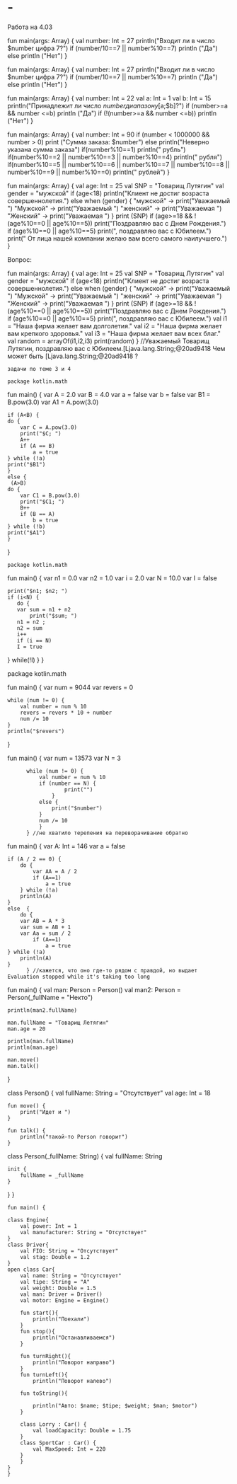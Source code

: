 # -
Работа на 4.03

fun main(args: Array<String>) {
    val number: Int = 27
    println("Входит ли в число $number цифра 7?")
    if (number/10==7 || number%10==7)
    println ("Да")
    else 
    println ("Нет")
}

fun main(args: Array<String>) {
    val number: Int = 27
    println("Входит ли в число $number цифра 7?")
    if (number/10==7 || number%10==7)
    println ("Да")
    else 
    println ("Нет")
}

fun main(args: Array<String>) {
    val number: Int = 22
    val a: Int = 1
    val b: Int = 15
    println("Принадлежит ли число $number диапазону [$a;$b]?")
    if (number>=a && number <=b)
    println ("Да")
    if (!(number>=a && number <=b))
    println ("Нет")
}

fun main(args: Array<String>) {
    val number: Int = 90
    if (number < 1000000 && number > 0)
    print ("Сумма заказа: $number")
    else
    println("Неверно указана сумма заказа")
    if(number%10==1)
    println(" рубль")
    if(number%10==2 || number%10==3  || number%10==4)
    println(" рубля")
    if(number%10==5 || number%10==6  || number%10==7 || number%10==8 || number%10==9 || number%10==0)
    println(" рублей")
}

fun main(args: Array<String>) {
    val age: Int = 25
    val SNP = "Товарищ Лутягин"
    val gender = "мужской"
    if (age<18)
    println("Клиент не достиг возраста совершеннолетия.")
    else
    when (gender) {
        "мужской" -> print("Уважаемый ")
        "Мужской" -> print("Уважаемый ")
        "женский" -> print("Уважаемая ")
        "Женский" -> print("Уважаемая ")
    }
	print (SNP)
	if (age>=18 && !(age%10==0 || age%10==5))
    print("Поздравляю вас с Днем Рождения.")
    if (age%10==0 || age%10==5)
    print(", поздравляю вас с Юбилеем.")
   	print(" От лица нашей компании желаю вам всего самого наилучшего.")
}

Вопрос:

fun main(args: Array<String>) {
    val age: Int = 25
    val SNP = "Товарищ Лутягин"
    val gender = "мужской"
    if (age<18)
    println("Клиент не достиг возраста совершеннолетия.")
    else
    when (gender) {
        "мужской" -> print("Уважаемый ")
        "Мужской" -> print("Уважаемый ")
        "женский" -> print("Уважаемая ")
        "Женский" -> print("Уважаемая ")
    }
	print (SNP)
	if (age>=18 && !(age%10==0 || age%10==5))
    print("Поздравляю вас с Днем Рождения.")
    if (age%10==0 || age%10==5)
    print(", поздравляю вас с Юбилеем.")
   	val i1 = "Наша фирма желает вам долголетия."
    val i2 = "Наша фирма желает вам крепкого здоровья."
    val i3 = "Наша фирма желает вам всех благ."
    val random = arrayOf(i1,i2,i3)
    print(random)
}
//Уважаемый Товарищ Лутягин, поздравляю вас с Юбилеем.[Ljava.lang.String;@20ad9418
Чем может быть [Ljava.lang.String;@20ad9418 ?
	
	
	задачи по теме 3 и 4
	
	package kotlin.math

fun main() {
    var A = 2.0
    var B = 4.0
    var a = false
    var b = false
    var B1 = B.pow(3.0)
    var A1 = A.pow(3.0)

    if (A<B) {
    do {
        var C = A.pow(3.0)
        print("$C; ")
        A++
        if (A == B)
            a = true
    } while (!a)
    print("$B1")
    }
    else {
     (A>B)
    do {
        var C1 = B.pow(3.0)
        print("$C1; ")
        B++
        if (B == A)
            b = true
    } while (!b)
    print("$A1")
    }
}
	
	
	package kotlin.math

fun main() {
    var n1 = 0.0
    var n2 = 1.0
    var i = 2.0
    var N = 10.0
    var I = false
    
    print("$n1; $n2; ")
  	if (i<N) {
       do {
       var sum = n1 + n2
           print("$sum; ")    
       n1 = n2 ;
       n2 = sum
       i++
       if (i == N)
       I = true  
   } while(!I)
   }
}
		 
 package kotlin.math

fun main() {
    var num = 9044
    var revers = 0
    
    while (num != 0) {
        val number = num % 10
        revers = revers * 10 + number
        num /= 10    
    }
    println("$revers")
}
		 
fun main() {
	var num = 13573
    var N = 3
    
          while (num != 0) {
              val number = num % 10
              if (number == N) {
                      print("")
                  }
              else {
                  print("$number")
              }
              num /= 10
              }   
          } //не хватило терепения на переворачивание обратно
		 
fun main() {
	var A: Int = 146
    var a = false
    
    if (A / 2 == 0) {
        do {
            var AA = A / 2
            if (A==1)
            	a = true
        } while (!a)
        println(A)
    }
  	else  {
        do {
        var AB = A * 3
        var sum = AB + 1
        var Aa = sum / 2
            if (A==1)
            	a = true
    } while (!a)
        println(A)
    }
          } //кажется, что оно где-то рядом с правдой, но выдает Evaluation stopped while it's taking too long️
		
		
fun main() {
	val man: Person = Person()
    val man2: Person  = Person(_fullName = "Некто") 

    println(man2.fullName)
    
    man.fullName = "Товарищ Летягин"
	man.age = 20   

	println(man.fullName)
    println(man.age)

	man.move()
    man.talk()
	
}

class Person() {
    val fullName: String = "Отсутствует"
    val age: Int = 18
    
    fun move() {
        print("Идет и ")
    }
    
    fun talk() {
        println("такой-то Person говорит")
    }
    
class Person(_fullName: String) {
    val fullName: String 
    
    
    init {
        fullName = _fullName
    }
} 
}
	
	fun main() {
      
    class Engine{
    	val power: Int = 1
    	val manufacturer: String = "Отсутствует"
    }
    class Driver{
        val FIO: String = "Отсутствует"
        val stag: Double = 1.2
    }
    open class Car{
    	val name: String = "Отсутствует"
    	val tipe: String = "A"
    	val weight: Double = 1.5
    	val man: Driver = Driver()
    	val motor: Engine = Engine()
    
    	fun start(){
            println("Поехали")
        }
    	fun stop(){
            println("Останавливаемся")
        }
    
    	fun turnRight(){
            println("Поворот направо")
        }
    	fun turnLeft(){
            println("Поворот налево")
        
   		fun toString(){
            
            println("Авто: $name; $tipe; $weight; $man; $motor")
        }
        
        class Lorry : Car() {
            val loadCapacity: Double = 1.75
        }
        class SportCar : Car() {
            val MaxSpeed: Int = 220
        }
        }
    }
    }
	
	
	
